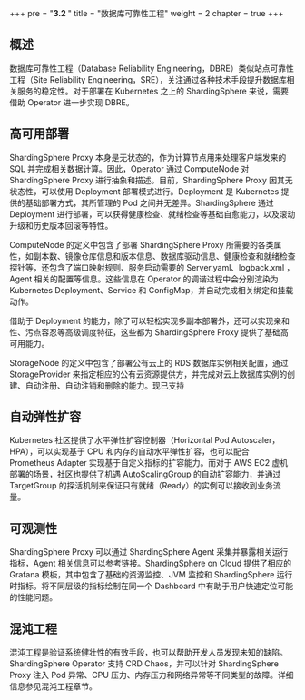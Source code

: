 +++
pre = "<b>3.2 </b>"
title = "数据库可靠性工程"
weight = 2
chapter = true
+++

## 概述

数据库可靠性工程（Database Reliability Engineering，DBRE）类似站点可靠性工程（Site Reliability Engineering，SRE），关注通过各种技术手段提升数据库相关服务的稳定性。对于部署在 Kubernetes 之上的 ShardingSphere 来说，需要借助 Operator 进一步实现 DBRE。

## 高可用部署

ShardingSphere Proxy 本身是无状态的，作为计算节点用来处理客户端发来的 SQL 并完成相关数据计算。因此，Operator 通过 ComputeNode 对 ShardingSphere Proxy 进行抽象和描述。目前，ShardingSphere Proxy 因其无状态性，可以使用 Deployment 部署模式进行。Deployment 是 Kubernetes 提供的基础部署方式，其所管理的 Pod 之间并无差异。ShardingSphere 通过 Deployment 进行部署，可以获得健康检查、就绪检查等基础自愈能力，以及滚动升级和历史版本回滚等特性。

ComputeNode 的定义中包含了部署 ShardingSphere Proxy 所需要的各类属性，如副本数、镜像仓库信息和版本信息、数据库驱动信息、健康检查和就绪检查探针等，还包含了端口映射规则、服务启动需要的 Server.yaml、logback.xml ，Agent 相关的配置等信息。这些信息在 Operator 的调谐过程中会分别渲染为 Kubernetes Deployment、Service 和 ConfigMap，并自动完成相关绑定和挂载动作。

借助于 Deployment 的能力，除了可以轻松实现多副本部署外，还可以实现亲和性、污点容忍等高级调度特征，这些都为 ShardingSphere Proxy 提供了基础高可用能力。

StorageNode 的定义中包含了部署公有云上的 RDS 数据库实例相关配置，通过 StorageProvider 来指定相应的公有云资源提供方，并完成对云上数据库实例的创建、自动注册、自动注销和删除的能力。现已支持

## 自动弹性扩容

Kubernetes 社区提供了水平弹性扩容控制器（Horizontal Pod Autoscaler，HPA），可以实现基于 CPU 和内存的自动水平弹性扩容，也可以配合 Prometheus Adapter 实现基于自定义指标的扩容能力。而对于 AWS EC2 虚机部署的场景，社区也提供了机遇 AutoScalingGroup 的自动扩容能力，并通过 TargetGroup 的探活机制来保证只有就绪（Ready）的实例可以接收到业务流量。
## 可观测性

ShardingSphere Proxy 可以通过 ShardingSphere Agent 采集并暴露相关运行指标，Agent 相关信息可以参考[链接](https://shardingsphere.apache.org/document/current/en/user-manual/shardingsphere-proxy/observability/)。ShardingSphere on Cloud 提供了相应的 Grafana 模板，其中包含了基础的资源监控、JVM 监控和 ShardingSphere 运行时指标。将不同层级的指标绘制在同一个 Dashboard 中有助于用户快速定位可能的性能问题。

## 混沌工程

混沌工程是验证系统健壮性的有效手段，也可以帮助开发人员发现未知的缺陷。ShardingSphere Operator 支持 CRD Chaos，并可以针对 ShardingSphere Proxy 注入 Pod 异常、CPU 压力、内存压力和网络异常等不同类型的故障。详细信息参见混沌工程章节。
